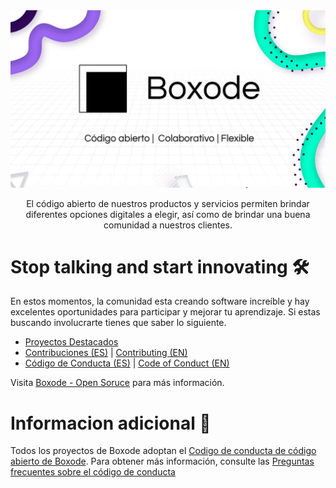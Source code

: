 <img src="https://raw.githubusercontent.com/Boxode/.github/main/images/Boxode%20Banner.png" alt="Boxode" />
<p align="center" style=" font-weight: 400; ">El código abierto de nuestros productos y servicios permiten brindar diferentes opciones digitales a elegir, así como de brindar una buena comunidad a nuestros clientes.</p>

# Stop talking and start innovating 🛠

En estos momentos, la comunidad esta creando software increíble y hay excelentes oportunidades para participar y mejorar tu aprendizaje. Si estas buscando involucrarte tienes que saber lo siguiente.

* [Proyectos Destacados]()
* [Contribuciones (ES)](https://boxode.org/oss/contributing) | [Contributing (EN)]()
* [Código de Conducta (ES)](https://github.com/VisualTradex/.github/blob/main/CODE_OF_CONDUCT.md) | [Code of Conduct (EN)](https://github.com/VisualTradex/.github/blob/main/CODE_OF_CONDUCT_EN.md)

Visita [Boxode - Open Soruce](https://boxode.org/oss) para más información.

# Informacion adicional 💭

Todos los proyectos de Boxode adoptan el [Codigo de conducta de código abierto de Boxode](https://boxode.org/oss/coc). Para obtener más información, consulte las [Preguntas frecuentes sobre el código de conducta](https://boxode.org/oss/coc/faq)
